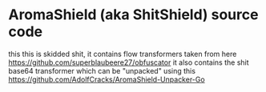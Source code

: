 # AromaShield (aka ShitShield) source code
this this is skidded shit, it contains flow transformers taken from here https://github.com/superblaubeere27/obfuscator it also contains the shit base64 transformer which can be "unpacked" using this https://github.com/AdolfCracks/AromaShield-Unpacker-Go
